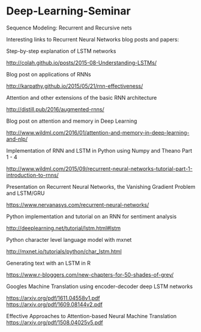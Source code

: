 # Deep-Learning-Seminar
Sequence Modeling: Recurrent and Recursive nets

Interesting links to Recurrent Neural Networks blog posts and papers:


Step-by-step explanation of LSTM networks

http://colah.github.io/posts/2015-08-Understanding-LSTMs/


Blog post on applications of RNNs

http://karpathy.github.io/2015/05/21/rnn-effectiveness/


Attention and other extensions of the basic RNN architecture

http://distill.pub/2016/augmented-rnns/


Blog post on attention and memory in Deep Learning

http://www.wildml.com/2016/01/attention-and-memory-in-deep-learning-and-nlp/


Implementation of RNN and LSTM in Python using Numpy and Theano
Part 1 - 4

http://www.wildml.com/2015/09/recurrent-neural-networks-tutorial-part-1-introduction-to-rnns/


Presentation on Recurrent Neural Networks, the Vanishing Gradient Problem and LSTM/GRU

https://www.nervanasys.com/recurrent-neural-networks/


Python implementation and tutorial on an RNN for sentiment analysis

http://deeplearning.net/tutorial/lstm.html#lstm


Python character level language model with mxnet

http://mxnet.io/tutorials/python/char_lstm.html


Generating text with an LSTM in R

https://www.r-bloggers.com/new-chapters-for-50-shades-of-grey/


Googles Machine Translation using encoder-decoder deep LSTM networks

https://arxiv.org/pdf/1611.04558v1.pdf
https://arxiv.org/pdf/1609.08144v2.pdf


Effective Approaches to Attention-based Neural Machine Translation
https://arxiv.org/pdf/1508.04025v5.pdf
